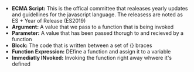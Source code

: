 - **ECMA Script:** This is the offical committee that realeases yearly updates and guidellines for the javascript language. The releasess are noted as ES + Year of Release (ES2019)
- **Argument:** A value that we pass to a function that is being invoked
- **Parameter:** A value that has been passed thorugh to and recieved by a function
- **Block:** The code that is written between a set of {} braces
- **Function Expression:** DEfine a function and assign it to a variable
- **Immediatly INvoked:** Invoking the function right away whwere it's defined